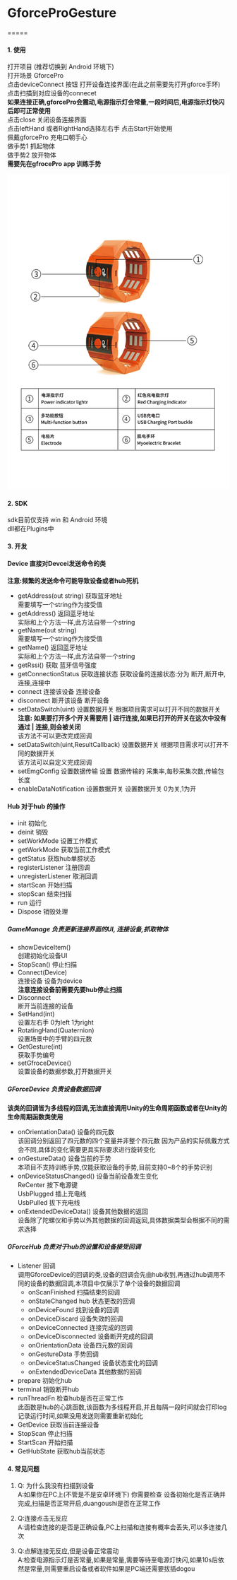 # GforceProGesture

=====
 #### 1. 使用
  打开项目 (推荐切换到 Android 环境下)  
  打开场景 GforcePro  
  点击deviceConnect 按钮 打开设备连接界面(在此之前需要先打开gforce手环)  
  点击扫描到对应设备的connecet  
  **如果连接正确,gforcePro会震动,电源指示灯会常量,一段时间后,电源指示灯快闪后即可正常使用**  
  点击close 关闭设备连接界面  
  点击leftHand 或者RightHand选择左右手
  点击Start开始使用  
  佩戴gforcePro 充电口朝手心  
  做手势1 抓起物体  
  做手势2 放开物体  
  **需要先在gfrocePro app 训练手势**

  <img src="Assets/Image/Device.png"/>

  
#### 2. SDK 
sdk目前仅支持 win 和 Android 环境  
dll都在Plugins中

#### 3. 开发
 #### Device 直接对Devcei发送命令的类
 **注意:频繁的发送命令可能导致设备或者hub死机**
 * getAddress(out string) 获取蓝牙地址  
  需要填写一个string作为接受值  
 * getAddress() 返回蓝牙地址  
  实际和上个方法一样,此方法自带一个string
 * getName(out string)  
  需要填写一个string作为接受值 
 * getName() 返回蓝牙地址  
  实际和上个方法一样,此方法自带一个string
 * getRssi()
  获取 蓝牙信号强度 
 * getConnectionStatus 获取连接状态
   获取设备的连接状态:分为 断开,断开中,连接,连接中
 * connect 连接该设备
   连接设备
 * disconnect 断开该设备
   断开设备
 * setDataSwitch(uint) 设置数据开关
   根据项目需求可以打开不同的数据开关  
   **注意: 如果要打开多个开关需要用 | 进行连接,如果已打开的开关在这次中没有通过 | 连接,则会被关闭**  
   该方法不可以更改完成回调
 * setDataSwitch(uint,ResultCallback) 设置数据开关
   根据项目需求可以打开不同的数据开关  
   该方法可以自定义完成回调
 * setEmgConfig 设置数据传输
   设置 数据传输的 采集率,每秒采集次数,传输包长度
 * enableDataNotification 设置数据开关
   设置数据开关 0为关,1为开

 #### Hub 对于hub 的操作
  * init 初始化
  * deinit 销毁
  * setWorkMode 设置工作模式
  * getWorkMode 获取当前工作模式
  * getStatus 获取hub单腔状态
  * registerListener 注册回调
  * unregisterListener 取消回调
  * startScan 开始扫描
  * stopScan 结束扫描
  * run 运行
  * Dispose 销毁处理
 ##### GameManage 负责更新连接界面的UI, 连接设备,抓取物体
  * showDeviceItem()  
  创建初始化设备UI
  * StopScan()
  停止扫描  
  * Connect(Device)  
  连接设备 设备为device  
  **注意连接设备前需要先要hub停止扫描**
  * Disconnect  
  断开当前连接的设备  
  * SetHand(int)  
  设置左右手 0为left 1为right
  * RotatingHand(Quaternion)  
    设置场景中的手臂的四元数
  * GetGesture(int)  
    获取手势编号
  * setGfroceDevice()  
    设置设备的数据参数,打开数据开关
##### GForceDevice 负责设备数据回调
  **该类的回调皆为多线程的回调,无法直接调用Unity的生命周期函数或者在Unity的生命周期函数类使用**
  * onOrientationData() 设备的四元数  
    该回调分别返回了四元数的四个变量并非整个四元数
    因为产品的实际佩戴方式会不同,具体的变化需要更具实际要求进行旋转变化
  * onGestureData() 设备当前的手势  
    本项目不支持训练手势,仅能获取设备的手势,目前支持0~8个的手势识别
  * onDeviceStatusChanged() 设备当前设备发生变化  
    ReCenter 按下电源键  
    UsbPlugged 插上充电线  
    UsbPulled 拔下充电线
  * onExtendedDeviceData() 设备其他数据的返回  
    设备除了陀螺仪和手势以外其他数据的回调返回,具体数据类型会根据不同的需求选择
##### GForceHub 负责对于hub的设置和设备接受回调
 * Listener 回调  
   调用GforceDevice的回调的类,设备的回调会先由hub收到,再通过hub调用不同的设备的数据回调,本项目中仅展示了单个设备的数据回调
   * onScanFinished 扫描结束的回调
   * onStateChanged hub 状态更改的回调
   * onDeviceFound 找到设备的回调
   * onDeviceDiscard 设备失效的回调
   * onDeviceConnected 连接完成的回调
   * onDeviceDisconnected 设备断开完成的回调
   * onOrientationData 设备四元数的回调
   * onGestureData 手势回调
   * onDeviceStatusChanged 设备状态变化的回调
   * onExtendedDeviceData 其他数据的回调
 * prepare 初始化hub
 * terminal 销毁断开hub
 * runThreadFn 检查hub是否在正常工作  
   此函数是hub的心跳函数,该函数为多线程开启,并且每隔一段时间就会打印log记录运行时间,如果没用发送则需要重新初始化
 * GetDevice 获取当前连接设备
 * StopScan 停止扫描
 * StartScan 开始扫描
 * GetHubState 获取hub当前状态

#### 4. 常见问题
1. Q: 为什么我没有扫描到设备  
   A:如果你在PC上(不管是不是安卓环境下) 你需要检查 设备初始化是否正确并完成,扫描是否正常开启,duangoushi是否在正常工作

2. Q:连接点击无反应  
   A:请检查连接的是否是正确设备,PC上扫描和连接有概率会丢失,可以多连接几次

3. Q:点解连接无反应,但是设备正常震动  
   A:检查电源指示灯是否常量,如果是常量,需要等待至电源灯快闪,如果10s后依然是常量,则需要重启设备或者软件如果是PC端还需要拔插dogou
